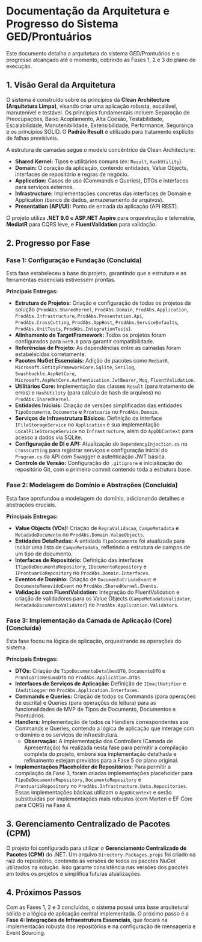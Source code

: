 # Documentação da Arquitetura e Progresso do Sistema GED/Prontuários

Este documento detalha a arquitetura do sistema GED/Prontuários e o progresso alcançado até o momento, cobrindo as Fases 1, 2 e 3 do plano de execução.

## 1. Visão Geral da Arquitetura

O sistema é construído sobre os princípios da **Clean Architecture (Arquitetura Limpa)**, visando criar uma aplicação robusta, escalável, manutenível e testável. Os princípios fundamentais incluem Separação de Preocupações, Baixo Acoplamento, Alta Coesão, Testabilidade, Escalabilidade, Manutenibilidade, Extensibilidade, Performance, Segurança e os princípios SOLID. O **Padrão Result** é utilizado para tratamento explícito de falhas previsíveis.

A estrutura de camadas segue o modelo concêntrico da Clean Architecture:
*   **Shared Kernel:** Tipos e utilitários comuns (ex: `Result`, `HashUtility`).
*   **Domain:** O coração da aplicação, contendo entidades, Value Objects, interfaces de repositório e regras de negócio.
*   **Application:** Casos de uso (Commands e Queries), DTOs e interfaces para serviços externos.
*   **Infrastructure:** Implementações concretas das interfaces de Domain e Application (banco de dados, armazenamento de arquivos).
*   **Presentation (API/UI):** Ponto de entrada da aplicação (API REST).

O projeto utiliza **.NET 9.0** e **ASP.NET Aspire** para orquestração e telemetria, **MediatR** para CQRS leve, e **FluentValidation** para validação.

## 2. Progresso por Fase

### Fase 1: Configuração e Fundação (Concluída)

Esta fase estabeleceu a base do projeto, garantindo que a estrutura e as ferramentas essenciais estivessem prontas.

**Principais Entregas:**
*   **Estrutura de Projetos:** Criação e configuração de todos os projetos da solução (`ProdAbs.SharedKernel`, `ProdAbs.Domain`, `ProdAbs.Application`, `ProdAbs.Infrastructure`, `ProdAbs.Presentation.Api`, `ProdAbs.CrossCutting`, `ProdAbs.AppHost`, `ProdAbs.ServiceDefaults`, `ProdAbs.UnitTests`, `ProdAbs.IntegrationTests`).
*   **Alinhamento de TargetFramework:** Todos os projetos foram configurados para `net9.0` para garantir compatibilidade.
*   **Referências de Projeto:** As dependências entre as camadas foram estabelecidas corretamente.
*   **Pacotes NuGet Essenciais:** Adição de pacotes como `MediatR`, `Microsoft.EntityFrameworkCore.Sqlite`, `Serilog`, `Swashbuckle.AspNetCore`, `Microsoft.AspNetCore.Authentication.JwtBearer`, `Moq`, `FluentValidation`.
*   **Utilitários Core:** Implementação das classes `Result` (para tratamento de erros) e `HashUtility` (para cálculo de hash de arquivos) no `ProdAbs.SharedKernel`.
*   **Entidades Iniciais:** Criação de versões simplificadas das entidades `TipoDocumento`, `Documento` e `Prontuario` no `ProdAbs.Domain`.
*   **Serviços de Infraestrutura Básicos:** Definição da interface `IFileStorageService` no `Application` e sua implementação `LocalFileStorageService` no `Infrastructure`, além do `AppDbContext` para acesso a dados via SQLite.
*   **Configuração de DI e API:** Atualização do `DependencyInjection.cs` no `CrossCutting` para registrar serviços e configuração inicial do `Program.cs` da API com Swagger e autenticação JWT básica.
*   **Controle de Versão:** Configuração do `.gitignore` e inicialização do repositório Git, com o primeiro commit contendo toda a estrutura base.

### Fase 2: Modelagem do Domínio e Abstrações (Concluída)

Esta fase aprofundou a modelagem do domínio, adicionando detalhes e abstrações cruciais.

**Principais Entregas:**
*   **Value Objects (VOs):** Criação de `RegraValidacao`, `CampoMetadata` e `MetadadoDocumento` no `ProdAbs.Domain.ValueObjects`.
*   **Entidades Detalhadas:** A entidade `TipoDocumento` foi atualizada para incluir uma lista de `CampoMetadata`, refletindo a estrutura de campos de um tipo de documento.
*   **Interfaces de Repositório:** Definição das interfaces `ITipoDeDocumentoRepository`, `IDocumentoRepository` e `IProntuarioRepository` no `ProdAbs.Domain.Interfaces`.
*   **Eventos de Domínio:** Criação de `DocumentoCriadoEvent` e `DocumentoRemovidoEvent` no `ProdAbs.SharedKernel.Events`.
*   **Validação com FluentValidation:** Integração do FluentValidation e criação de validadores para os Value Objects (`CampoMetadataValidator`, `MetadadoDocumentoValidator`) no `ProdAbs.Application.Validators`.

### Fase 3: Implementação da Camada de Aplicação (Core) (Concluída)

Esta fase focou na lógica de aplicação, orquestrando as operações do sistema.

**Principais Entregas:**
*   **DTOs:** Criação de `TipoDocumentoDetalhesDTO`, `DocumentoDTO` e `ProntuarioResumoDTO` no `ProdAbs.Application.DTOs`.
*   **Interfaces de Serviços de Aplicação:** Definição de `IEmailNotifier` e `IAuditLogger` no `ProdAbs.Application.Interfaces`.
*   **Commands e Queries:** Criação de todos os Commands (para operações de escrita) e Queries (para operações de leitura) para as funcionalidades de MVP de Tipos de Documento, Documentos e Prontuários.
*   **Handlers:** Implementação de todos os Handlers correspondentes aos Commands e Queries, contendo a lógica de aplicação que interage com o domínio e os serviços de infraestrutura.
    *   **Observação:** A implementação dos Controllers (Camada de Apresentação) foi realizada nesta fase para permitir a compilação completa do projeto, embora sua implementação detalhada e refinamento estejam previstos para a Fase 5 do plano original.
*   **Implementações Placeholder de Repositórios:** Para permitir a compilação da Fase 3, foram criadas implementações placeholder para `TipoDeDocumentoRepository`, `DocumentoRepository` e `ProntuarioRepository` no `ProdAbs.Infrastructure.Data.Repositories`. Essas implementações básicas utilizam o `AppDbContext` e serão substituídas por implementações mais robustas (com Marten e EF Core para CQRS) na Fase 4.

## 3. Gerenciamento Centralizado de Pacotes (CPM)

O projeto foi configurado para utilizar o **Gerenciamento Centralizado de Pacotes (CPM)** do .NET. Um arquivo `Directory.Packages.props` foi criado na raiz do repositório, contendo as versões de todos os pacotes NuGet utilizados na solução. Isso garante consistência nas versões dos pacotes em todos os projetos e simplifica futuras atualizações.

## 4. Próximos Passos

Com as Fases 1, 2 e 3 concluídas, o sistema possui uma base arquitetural sólida e a lógica de aplicação central implementada. O próximo passo é a **Fase 4: Integrações de Infraestrutura Essenciais**, que focará na implementação robusta dos repositórios e na configuração de mensageria e Event Sourcing.
